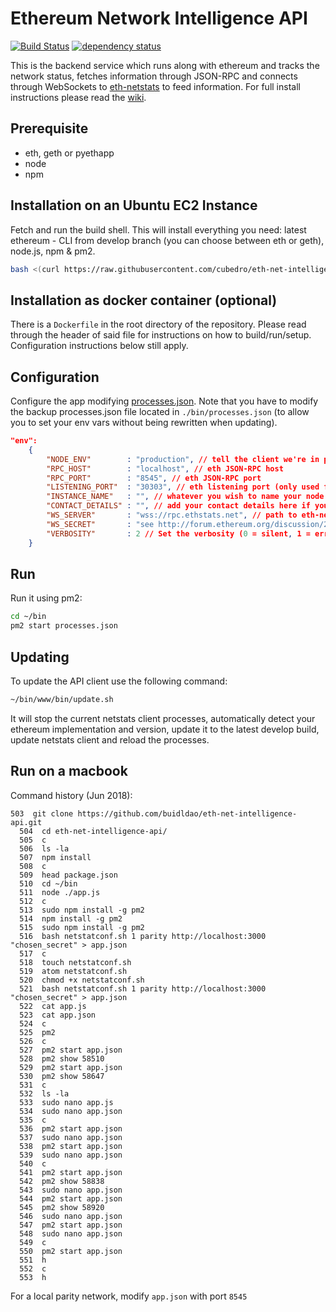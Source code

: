 Ethereum Network Intelligence API
============
[![Build Status][travis-image]][travis-url] [![dependency status][dep-image]][dep-url]

This is the backend service which runs along with ethereum and tracks the network status, fetches information through JSON-RPC and connects through WebSockets to [eth-netstats](https://github.com/cubedro/eth-netstats) to feed information. For full install instructions please read the [wiki](https://github.com/ethereum/wiki/wiki/Network-Status).


## Prerequisite
* eth, geth or pyethapp
* node
* npm


## Installation on an Ubuntu EC2 Instance

Fetch and run the build shell. This will install everything you need: latest ethereum - CLI from develop branch (you can choose between eth or geth), node.js, npm & pm2.

```bash
bash <(curl https://raw.githubusercontent.com/cubedro/eth-net-intelligence-api/master/bin/build.sh)
```
## Installation as docker container (optional)

There is a `Dockerfile` in the root directory of the repository. Please read through the header of said file for
instructions on how to build/run/setup. Configuration instructions below still apply.

## Configuration

Configure the app modifying [processes.json](/eth-net-intelligence-api/blob/master/processes.json). Note that you have to modify the backup processes.json file located in `./bin/processes.json` (to allow you to set your env vars without being rewritten when updating).

```json
"env":
	{
		"NODE_ENV"        : "production", // tell the client we're in production environment
		"RPC_HOST"        : "localhost", // eth JSON-RPC host
		"RPC_PORT"        : "8545", // eth JSON-RPC port
		"LISTENING_PORT"  : "30303", // eth listening port (only used for display)
		"INSTANCE_NAME"   : "", // whatever you wish to name your node
		"CONTACT_DETAILS" : "", // add your contact details here if you wish (email/skype)
		"WS_SERVER"       : "wss://rpc.ethstats.net", // path to eth-netstats WebSockets api server
		"WS_SECRET"       : "see http://forum.ethereum.org/discussion/2112/how-to-add-yourself-to-the-stats-dashboard-its-not-automatic", // WebSockets api server secret used for login
		"VERBOSITY"       : 2 // Set the verbosity (0 = silent, 1 = error, warn, 2 = error, warn, info, success, 3 = all logs)
	}
```

## Run

Run it using pm2:

```bash
cd ~/bin
pm2 start processes.json
```

## Updating

To update the API client use the following command:

```bash
~/bin/www/bin/update.sh
```

It will stop the current netstats client processes, automatically detect your ethereum implementation and version, update it to the latest develop build, update netstats client and reload the processes.

[travis-image]: https://travis-ci.org/cubedro/eth-net-intelligence-api.svg
[travis-url]: https://travis-ci.org/cubedro/eth-net-intelligence-api
[dep-image]: https://david-dm.org/cubedro/eth-net-intelligence-api.svg
[dep-url]: https://david-dm.org/cubedro/eth-net-intelligence-api

## Run on a macbook
Command history (Jun 2018):
```
503  git clone https://github.com/buidldao/eth-net-intelligence-api.git
  504  cd eth-net-intelligence-api/
  505  c
  506  ls -la
  507  npm install
  508  c
  509  head package.json 
  510  cd ~/bin
  511  node ./app.js
  512  c
  513  sudo npm install -g pm2
  514  npm install -g pm2
  515  sudo npm install -g pm2
  516  bash netstatconf.sh 1 parity http://localhost:3000 "chosen_secret" > app.json
  517  c
  518  touch netstatconf.sh
  519  atom netstatconf.sh 
  520  chmod +x netstatconf.sh 
  521  bash netstatconf.sh 1 parity http://localhost:3000 "chosen_secret" > app.json
  522  cat app.js
  523  cat app.json
  524  c
  525  pm2
  526  c
  527  pm2 start app.json
  528  pm2 show 58510
  529  pm2 start app.json
  530  pm2 show 58647
  531  c
  532  ls -la
  533  sudo nano app.js
  534  sudo nano app.json
  535  c
  536  pm2 start app.json
  537  sudo nano app.json
  538  pm2 start app.json
  539  sudo nano app.json
  540  c
  541  pm2 start app.json
  542  pm2 show 58838
  543  sudo nano app.json
  544  pm2 start app.json
  545  pm2 show 58920
  546  sudo nano app.json
  547  pm2 start app.json
  548  sudo nano app.json
  549  c
  550  pm2 start app.json
  551  h
  552  c
  553  h

```

For a local parity network, modify ```app.json``` with port `8545` 
